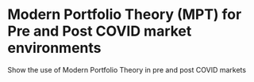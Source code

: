 # Modern Portfolio Theory (MPT) for Pre and Post COVID market environments

Show the use of Modern Portfolio Theory in pre and post COVID markets
